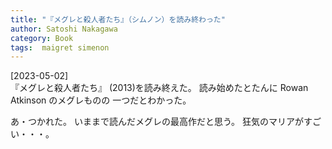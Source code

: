 ```yaml
---
title: "『メグレと殺人者たち』（シムノン）を読み終わった"
author: Satoshi Nakagawa
category: Book
tags:  maigret simenon
---
```


[2023-05-02]  
 『メグレと殺人者たち』
(2013)を読み終えた。
読み始めたとたんに Rowan Atkinson のメグレものの
一つだとわかった。

 あ・つかれた。
いままで読んだメグレの最高作だと思う。
狂気のマリアがすごい・・・。

